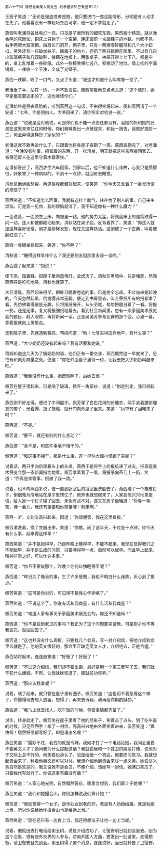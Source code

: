     第六十三回 席卷香巢美人何处去 躬参盛会知己有因来(2) 

   王厨子笑道：“无论是强盗或者是贼，他只要进门一瞧这副情形，分明是有人动手在先了，他看看没有一样轻巧东西可拿，他一定不拿就走了。”

   燕西叫老潘将各处电灯一亮，只见屋子里所有的细软东西，果然搬个精空。就以晚香睡的床而论，铜床上只剩了一个空架，连床面前一块踏鞋子的地毯，也都不见。右手两架大玻璃橱，四扇长门洞开，橱子里，只有一两根零碎腿带和几个大小钮扣，另外还有一只破丝袜子。搁箱子的地方，还扔了两只箱架在那里，不过有几只小玻璃瓶子和几双破鞋，狼藉在地板上。两张桌子，抽屉开得上七下八，都是空的，桌上乱堆着一些碎纸。此外一些椅凳横七竖八，都挪动了地位。墙上挂的字画镜框，一律收一个干净，全成了光壁子。

   燕西一跌脚，叹了一口气，又点了头道：“我这才知道什么叫席卷一空了。”

   老潘垂了手，站在一边，一声不敢言语。燕西望着他又点点头道：“这个情形，她早是蓄意要逃走的了，这也难怪你们。”

   老潘始终是哭丧着脸的，听到燕西这一句话，不由得笑将起来，便和燕西请了一个安道：“七爷，你是明白人。大爷回来了，请你照实对他说一说。”

   燕西道：“说我是会对他说，可是你们也不能一点责任都没有。当她的妈和她的兄弟在这里来来往往的时候，你们稍微看出一点破绽来，和我一报告，我就好提防一二，何至弄得这样抄了家似的？”

   老潘这就不敢再说什么了，只跟着他将各屋子查勘了一周。燕西查勘完了，对老潘道：“今晚没有别事，把留着的东西，开一张清单，明天就把这些东西搬回家去，省得还留人在这里守着木器家伙。”

   老潘都答应了，燕西才坐汽车回家。到家以后，也不知道什么缘故，心里只是慌得很，好象害了一种病似的。不到十一点钟，就回房去睡觉。

   清秋见他满脸愁容，两道眉峰都皱将起来，便笑道：“你今天又惹着了一番无所谓的烦恼了？”

   燕西笑道：“不知道怎么回事，我就有这样个脾气，往往为了别人的事，自己来生烦恼。可是我一见你，我的烦恼就消了，我不知道你有一种什么魔力？”

   一面说着，一面脱衣上床，向被里一钻。他的势力太猛，将铜丝床上的绷簧跌得一闪一动，连人和被都颠动起来。清秋站在桌子边，反背着靠了，笑道：“你这人就是这样喜好无常，刚才是那样发愁，现在又这样快活。这倒成了一个古典，叫着被翻红浪了。”

   燕西一骨碌坐将起来，笑道：“你不睡？”

   清秋道：“睡得这样早作什么？我还要到五姐那里去谈一谈呢。”

   燕西跳了起来道：“胡说！”

   便下床，踏着鞋，把屋子里两盏电灯，全熄灭了。清秋在黑暗中，只是埋怨，然而燕西只是吃吃地笑，清秋也就算了。

   次日清晨，燕西起来得早，把昨日晚香卷逃的事，已是完全忘却。不过向来是起晚的，今天忽然起早，倒觉得非常无聊。便走到书房里去，叫金荣把所有的报都拿了看，先仿佛看得很是无趣，只将报纸展开，从头至尾，匆匆把题目看了一看。将报一扔，还是无事，复又将报细细地看去。看到社会新闻里，忽有一条家庭美术展览会的题目，射入眼帘，再将新闻一读，正是吴蔼芳参与比赛的那个会。心里一喜，拿着报就向上房里走。

   走到院子里，先就遇到蒋妈。蒋妈问道：“哟！七爷来得这样地早，有什么事？”

   燕西道：“大少奶奶还没有起来吗？我有话要和她说。”

   蒋妈知道这几天为了姨奶奶的事，他们正有一番交涉，燕西既然这一早就来了，恐怕有和佩芳商量之处。便道：“你在外面屋子里待一待，让我去把大少奶奶叫醒来吧。”

   燕西道：“我倒没有什么事，她既然睡了，由她去罢。”

   佩芳在屋子里起来，已是隔了玻璃，掀开一角窗纱，说道：“别走别走，我已经起来了。”

   燕西倒不好走得，便进了中间屋子。佩芳穿了白色花绒的长睡衣，两手紧着腰部睡衣的带子，光着脚，趿了拖鞋，就开门向外屋子里来。笑道：“凤举有了回电来了吗？”

   燕西道：“不是。”

   佩芳道：“要不，就还有别的什么变动？”

   燕西道：“全不是，和这件事毫不相干的。”

   佩芳道：“和这事不相干，那是什么事，这一早你大惊小怪跑了来呢？”

   说着话，两只手向后理着头上的头发。燕西于是将手上的报纸递了过去，把家庭美术展览会那一条新闻指给她看。佩芳拿着看了一看，将报纸向茶几上一扔，笑道：“你真是肯管事，倒骇了我一跳。”

   说着，也不向燕西多说，便一直到卧室后的浴室里洗脸去了。燕西碰了一个橡皮钉子，倒很难为情地站在屋子里愣住了。佩芳也就想起来了，人家高高兴兴地来报信，给人家一个钉子碰了回去，未免有点不对。遂又在房子里嚷道：“你等一等罢，待一会儿，我还有事要和你商量哩！别走啊。”

   燕西一听，立刻又高兴起来。因道：“你请便罢，我在这里看报。”

   佩芳漱洗着，换了衣服出来，笑道：“你瞧，闹了这半天，不过是十点钟，你今天有什么事，起来得这样早？”

   燕西笑道：“并不是起得早，乃是昨晚上睡得早，不能不起来。我现在觉得我们之不能起早，并不是生成的习惯，只要睡得早一点，自然可以起早。而且早上起来，精神非常之好，可以作许多事。”

   佩芳道：“你且不要说那个，昨晚上你何以独睡得早呢？”

   燕西道：“昨日为了晚香的事，生了许多感慨，我也不明白什么缘故，灰心到了极点。”

   佩芳笑道：“这可是你说的，可见得不是我心怀妒嫉了。”

   燕西笑道：“不说这个了，你说有话和我商量，有什么话和我商量？”

   佩芳笑道：“难道人家有事关于家庭美术展览会的，你还不知道吗？”

   燕西道：“你不是说到老卫的事吗？我正为了这个问题要来请教。可是刚才你不等我说完，就拦回去了。”

   佩芳道：“这也并没有什么周折，只要找几个会员，写一封介绍信，把他介绍到会里去就是了。他的英文很好的，那会里正缺乏英文人才，介绍他去，正是合适。”

   燕西站将起来，连连鼓掌道：“好极了！好极了！”

   佩芳道：“不过这介绍信，我们却不要出面，最好是用一个第三者写了去，我们就不犯什么嫌疑。不然，让我妹妹知道了，那就前功尽弃。”

   燕西道：“那应该找谁呢？”

   说着，站了起来，就只管在屋子里转圈子。佩芳笑道：“这也用不着急得这个样子，你慢慢地去想人选罢。想得了，再来告诉我，我再给你斟酌斟酌。”

   燕西道：“我马上就去找人，吃午饭的时候，包管事情都齐备了。”

   说毕，转身就走了。佩芳坐在屋子里看了他的后影子，笑着点了点头。到了吃午饭的时候，只见燕西手上拿了一封信，高高兴兴地由外面笑着进来，佩芳笑道：“真快啊！居然把信都写好了。却是谁出名哩？”

   燕西笑道：“最妙不过，我找的就是令妹。我刚才打了一个电话给她，我问会里要不要英文人才？她问我为什么提起这话？我就说我和一个姓卫的朋友打赌，说他对于交际上总不行的，他笑着也承认了。说是给他一个机会，他要练习练习。我就想起贵会来了，料着他英文还可以对付，我想介绍他到贵会来尽一点义务。她说尽义务自然是欢迎的。我又说我不是会员，不便介绍，请她写一封信。她满口答应了，只要我代写就行了。你说这事有趣没有趣？”

   佩芳笑道：“人家心地光明，自然慨然答应，哪里会想到，我们算计于她哩？”

   燕西笑道：“我们和她撮合山，你倒怎样说我们算计她？”

   佩芳道：“我就觉得一个女子，是作处女到老的好，若是有人劝她结婚，就是劝她上当，所以你说给她作撮合山也是给她上当。”

   燕西笑道：“现在还只有一边肯上当，我还得想法子让他一边上当呢。”

   说着，他就出去打电话给谢玉树，说是介绍成功了，让璧安明日就到会里去。因为这个会里，很有些外交界的人参与，若向外国人方面，要发出一批请柬，先得预备，请卫璧安且先到会。谢玉树得了这个消息，连连说好，当日就转告了卫璧安。

